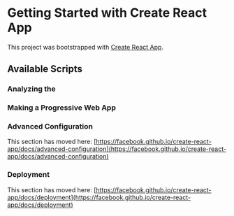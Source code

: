 # Getting Started with Create React App

This project was bootstrapped with [Create React App](https://github.com/facebook/create-react-app).

## Available Scripts




### Analyzing the 



### Making a Progressive Web App



### Advanced Configuration

This section has moved here: [https://facebook.github.io/create-react-app/docs/advanced-configuration](https://facebook.github.io/create-react-app/docs/advanced-configuration)

### Deployment

This section has moved here: [https://facebook.github.io/create-react-app/docs/deployment](https://facebook.github.io/create-react-app/docs/deployment)


